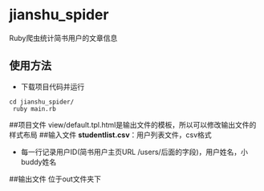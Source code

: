 # jianshu_spider
Ruby爬虫统计简书用户的文章信息
## 使用方法
* 下载项目代码并运行
```git clone git@github.com:geekeren/jianshu_spider.git
cd jianshu_spider/
 ruby main.rb
```

##项目文件
view/default.tpl.html是输出文件的模板，所以可以修改输出文件的样式布局
##输入文件
**studentlist.csv**：用户列表文件，csv格式
* 每一行记录用户ID(简书用户主页URL /users/后面的字段)，用户姓名，小buddy姓名

##输出文件
 位于out文件夹下
